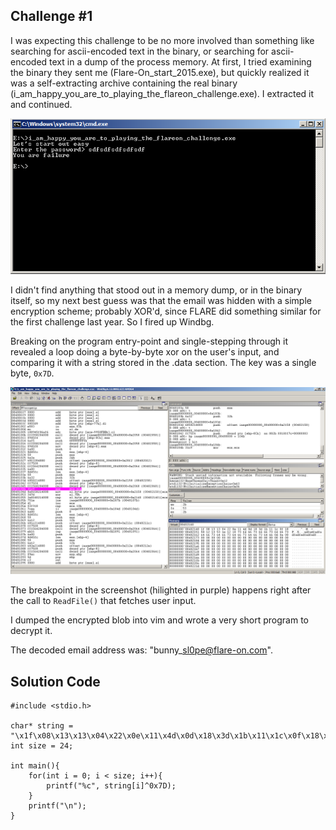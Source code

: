 Challenge #1
------------

I was expecting this challenge to be no more involved than something like
searching for ascii-encoded text in the binary, or searching for ascii-encoded
text in a dump of the process memory. At first, I tried examining the binary
they sent me (Flare-On\_start\_2015.exe), but quickly realized it was a
self-extracting archive containing the real binary
(i\_am\_happy\_you\_are\_to\_playing\_the\_flareon\_challenge.exe). I extracted
it and continued. 

![Looks like a password entry form](images/window.png "This is the window I was greeted with")

I didn't find anything that stood out in a memory dump, or in the binary
itself, so my next best guess was that the email was hidden with a simple
encryption scheme; probably XOR'd, since FLARE did something similar for the
first challenge last year. So I fired up Windbg.

Breaking on the program entry-point and single-stepping through it revealed a
loop doing a byte-by-byte xor on the user's input, and comparing it with a
string stored in the .data section. The key was a single byte, `0x7D`.

![Seems like a really short program, everything's done in main()](images/windbg.png "The relevant code, including the XOR key, and relevant part of the .data section")

The breakpoint in the screenshot (hilighted in purple) happens right after the
call to `ReadFile()` that fetches user input.

I dumped the encrypted blob into vim and wrote a very short program to decrypt
it.

The decoded email address was: "bunny\_sl0pe@flare-on.com".

Solution Code
-------------

    #include <stdio.h>
    
    char* string = "\x1f\x08\x13\x13\x04\x22\x0e\x11\x4d\x0d\x18\x3d\x1b\x11\x1c\x0f\x18\x50\x12\x13\x53\x1e\x12\x10";
    int size = 24;
    
    int main(){
        for(int i = 0; i < size; i++){
            printf("%c", string[i]^0x7D);
        }
        printf("\n");
    }
